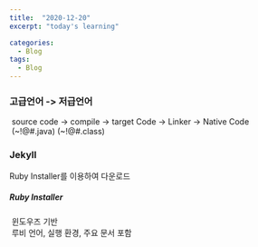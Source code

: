 ```yaml
---
title:  "2020-12-20"
excerpt: "today's learning"

categories:
  - Blog
tags:
  - Blog
---
```


### 고급언어 -> 저급언어
&nbsp;source code -> compile -> target Code -> Linker -> Native Code  
&nbsp;(~!@#.java)              (~!@#.class)  

### Jekyll
Ruby Installer를 이용하여 다운로드  
##### Ruby Installer  
&nbsp;윈도우즈 기반  
&nbsp;루비 언어, 실행 환경, 주요 문서 포함


